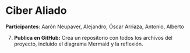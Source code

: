 # Ciber Aliado

**Participantes**: Aarón Neupaver, Alejandro, Óscar Arriaza, Antonio, Alberto

7. **Publica en GitHub:** Crea un repositorio con todos los archivos del proyecto, incluido el diagrama Mermaid y la reflexión.
